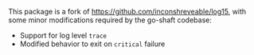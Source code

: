 This package is a fork of https://github.com/inconshreveable/log15, with some
minor modifications required by the go-shaft codebase:

 * Support for log level `trace`
 * Modified behavior to exit on `critical` failure
